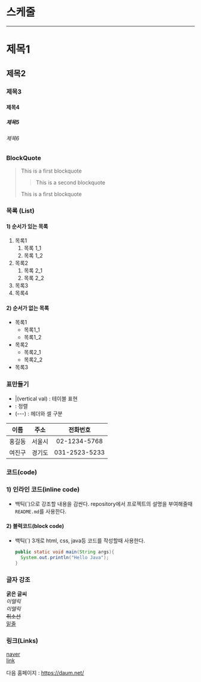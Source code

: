 # 스케줄

---

# 제목1

## 제목2

### 제목3

#### 제목4

##### 제목5

###### 제목6

### BlockQuote
> This is a first blockquote
>
> > This is a second blockquote
> 
> This is a first blockquote 

### 목록 (List)

#### 1) 순서가 있는 목록

1. 목록1  
   1. 목록 1_1  
   2. 목록 1_2  
2. 목록2
   1. 목록 2_1
   2. 목록 2_2
3. 목록3
4. 목록4

#### 2) 순서가 없는 목록

- 목록1
  - 목록1_1
  - 목록1_2
- 목록2
  - 목록2_1
  - 목록2_2
- 목록3

### 표만들기

- |(vertical val) : 테이블 표현
- : 정렬
- (---) : 헤더와 셀 구분

|이름|주소|전화번호|
| :----: | :----: | :----------: |
|홍길동|서울시|02-1234-5768|
|여진구|경기도|031-2523-5233|


### 코드(code)
### 1) 인라인 코드(inline code)
- 백틱(\`)으로 강조할 내용을 감싼다.
repository에서 프로젝트의 설명을 부여해줄때 `README.md`를 사용한다.

#### 2) 블럭코드(block code)
- 백틱(`) 3개로 html, css, java등 코드를 작성할때 사용한다.

  ```java
  public static void main(String args){
    System.out.println("Hello Java");
  }
  ```

### 글자 강조

**굵은 글씨**  
*이텔릭*  
_이텔릭_  
~~취소선~~  
<u>밑줄</u>  

### 링크(Links)

[naver](https://naver.com/)  
[link](a.txt)

다음 홈페이지 : <https://daum.net/>